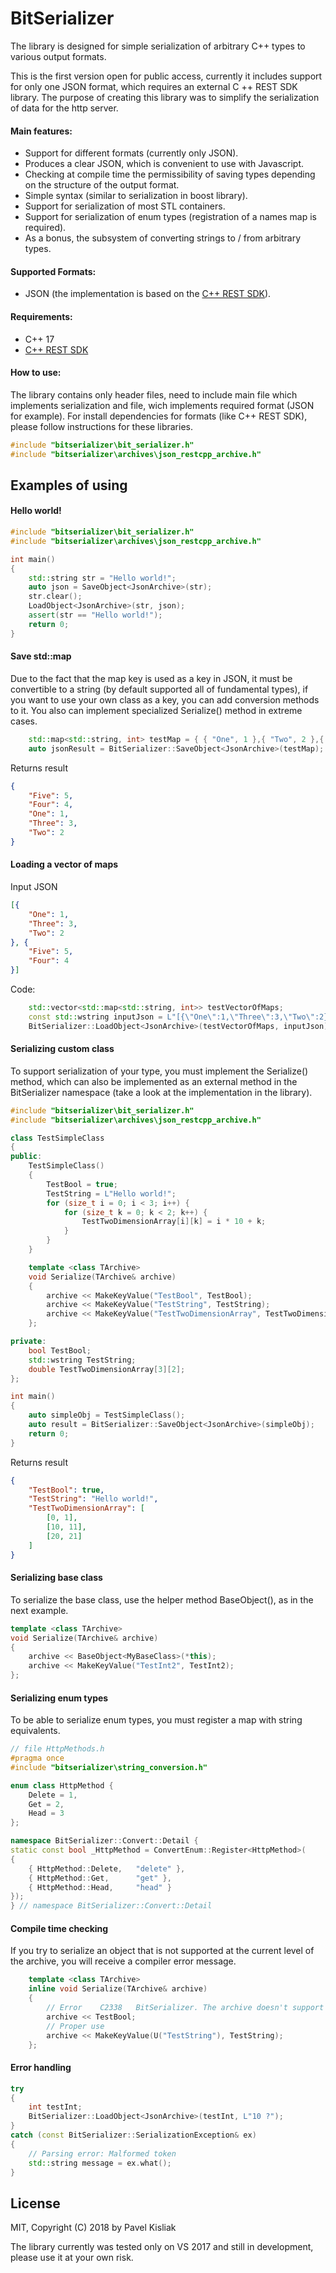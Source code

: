 # BitSerializer

The library is designed for simple serialization of arbitrary C++ types to various output formats.

This is the first version open for public access, currently it includes support for only one JSON format, which requires an external C ++ REST SDK library. The purpose of creating this library was to simplify the serialization of data for the http server. 

#### Main features:
  - Support for different formats (currently only JSON).
  - Produces a clear JSON, which is convenient to use with Javascript.
  - Checking at compile time the permissibility of saving types depending on the structure of the output format.
  - Simple syntax (similar to serialization in boost library).
  - Support for serialization of most STL containers.
  - Support for serialization of enum types (registration of a names map is required).
  - As a bonus, the subsystem of converting strings to / from arbitrary types.

#### Supported Formats:
  - JSON (the implementation is based on the [C++ REST SDK](https://github.com/Microsoft/cpprestsdk)).

#### Requirements:
  - C++ 17
  - [C++ REST SDK](https://github.com/Microsoft/cpprestsdk)

#### How to use:
The library contains only header files, need to include main file which implements serialization and file, wich implements required format (JSON for example). For install dependencies for formats (like C++ REST SDK), please follow instructions for these libraries.
```cpp
#include "bitserializer\bit_serializer.h"
#include "bitserializer\archives\json_restcpp_archive.h"
```


## Examples of using

#### Hello world!
```cpp
#include "bitserializer\bit_serializer.h"
#include "bitserializer\archives\json_restcpp_archive.h"

int main()
{
	std::string str = "Hello world!";
	auto json = SaveObject<JsonArchive>(str);
	str.clear();
	LoadObject<JsonArchive>(str, json);
	assert(str == "Hello world!");
	return 0;
}
```

#### Save std::map
Due to the fact that the map key is used as a key in JSON, it must be convertible to a string (by default supported all of fundamental types), if you want to use your own class as a key, you can add conversion methods to it. You also can implement specialized Serialize() method in extreme cases.
```cpp
	std::map<std::string, int> testMap = { { "One", 1 },{ "Two", 2 },{ "Three", 3 },{ "Four", 4 },{ "Five", 5 } };
	auto jsonResult = BitSerializer::SaveObject<JsonArchive>(testMap);
```
Returns result
```json
{
	"Five": 5,
	"Four": 4,
	"One": 1,
	"Three": 3,
	"Two": 2
}
```
#### Loading a vector of maps
Input JSON
```json
[{
	"One": 1,
	"Three": 3,
	"Two": 2
}, {
	"Five": 5,
	"Four": 4
}]
```
Code:
```cpp
	std::vector<std::map<std::string, int>> testVectorOfMaps;
	const std::wstring inputJson = L"[{\"One\":1,\"Three\":3,\"Two\":2},{\"Five\":5,\"Four\":4}]";
	BitSerializer::LoadObject<JsonArchive>(testVectorOfMaps, inputJson);
```

#### Serializing custom class
To support serialization of your type, you must implement the Serialize() method, which can also be implemented as an external method in the BitSerializer namespace (take a look at the implementation in the library).
```cpp
#include "bitserializer\bit_serializer.h"
#include "bitserializer\archives\json_restcpp_archive.h"

class TestSimpleClass
{
public:
	TestSimpleClass()
	{
		TestBool = true;
		TestString = L"Hello world!";
		for (size_t i = 0; i < 3; i++) {
			for (size_t k = 0; k < 2; k++) {
				TestTwoDimensionArray[i][k] = i * 10 + k;
			}
		}
	}

	template <class TArchive>
	void Serialize(TArchive& archive)
	{
		archive << MakeKeyValue("TestBool", TestBool);
		archive << MakeKeyValue("TestString", TestString);
		archive << MakeKeyValue("TestTwoDimensionArray", TestTwoDimensionArray);
	};

private:
	bool TestBool;
	std::wstring TestString;
	double TestTwoDimensionArray[3][2];
};

int main()
{
	auto simpleObj = TestSimpleClass();
	auto result = BitSerializer::SaveObject<JsonArchive>(simpleObj);
    return 0;
}
```
Returns result
```json
{
	"TestBool": true,
	"TestString": "Hello world!",
	"TestTwoDimensionArray": [
		[0, 1],
		[10, 11],
		[20, 21]
	]
}
```

#### Serializing base class
To serialize the base class, use the helper method BaseObject(), as in the next example.
```cpp
template <class TArchive>
void Serialize(TArchive& archive)
{
	archive << BaseObject<MyBaseClass>(*this);
	archive << MakeKeyValue("TestInt2", TestInt2);
};
```

#### Serializing enum types
To be able to serialize enum types, you must register a map with string equivalents.
```cpp
// file HttpMethods.h
#pragma once
#include "bitserializer\string_conversion.h"

enum class HttpMethod {
	Delete = 1,
	Get = 2,
	Head = 3
};

namespace BitSerializer::Convert::Detail {
static const bool _HttpMethod = ConvertEnum::Register<HttpMethod>(
{
	{ HttpMethod::Delete,	"delete" },
	{ HttpMethod::Get,		"get" },
	{ HttpMethod::Head,		"head" }
});
} // namespace BitSerializer::Convert::Detail
```

#### Compile time checking
If you try to serialize an object that is not supported at the current level of the archive, you will receive a compiler error message.
```cpp
	template <class TArchive>
	inline void Serialize(TArchive& archive)
	{
	    // Error    C2338	BitSerializer. The archive doesn't support serialize fundamental type without key on this level.
	    archive << TestBool;
	    // Proper use
		archive << MakeKeyValue(U("TestString"), TestString);
	};
```

#### Error handling
```cpp
try
{
	int testInt;
	BitSerializer::LoadObject<JsonArchive>(testInt, L"10 ?");
}
catch (const BitSerializer::SerializationException& ex)
{
	// Parsing error: Malformed token
	std::string message = ex.what();
}
```

License
----
MIT, Copyright (C) 2018 by Pavel Kisliak

The library currently was tested only on VS 2017 and still in development, please use it at your own risk.
